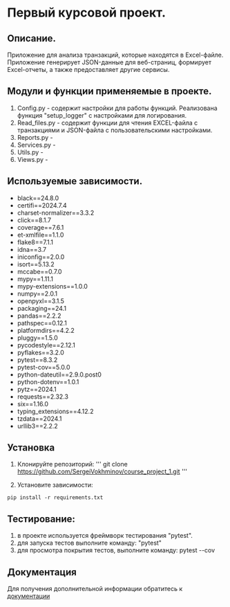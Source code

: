 # Первый курсовой проект.

## Описание.
Приложение для анализа транзакций, которые находятся в Excel-файле. 
Приложение генерирует JSON-данные для веб-страниц, формирует Excel-отчеты, а также предоставляет другие сервисы.

## Модули и функции применяемые в проекте.

1. Config.py - содержит настройки для работы функций. Реализована функция "setup_logger" с настройками для логирования.
2. Read_files.py - содержит функции для чтения EXCEL-файла с транзакциями и JSON-файла с пользовательскими настройками.
3. Reports.py - 
4. Services.py - 
5. Utils.py - 
6. Views.py -

## Используемые зависимости.

- black==24.8.0
- certifi==2024.7.4
- charset-normalizer==3.3.2
- click==8.1.7
- coverage==7.6.1
- et-xmlfile==1.1.0
- flake8==7.1.1
- idna==3.7
- iniconfig==2.0.0
- isort==5.13.2
- mccabe==0.7.0
- mypy==1.11.1
- mypy-extensions==1.0.0
- numpy==2.0.1
- openpyxl==3.1.5
- packaging==24.1
- pandas==2.2.2
- pathspec==0.12.1
- platformdirs==4.2.2
- pluggy==1.5.0
- pycodestyle==2.12.1
- pyflakes==3.2.0
- pytest==8.3.2
- pytest-cov==5.0.0
- python-dateutil==2.9.0.post0
- python-dotenv==1.0.1
- pytz==2024.1
- requests==2.32.3
- six==1.16.0
- typing_extensions==4.12.2
- tzdata==2024.1
- urllib3==2.2.2

## Установка

1. Клонируйте репозиторий:
'''
git clone https://github.com/SergeiVokhminov/course_project_1.git
'''

2. Установите зависимости:
```
pip install -r requirements.txt
```

## 

## Тестирование:

1. в проекте используется фреймворк тестирования "pytest".
2. для запуска тестов выполните команду: "pytest"
3. для просмотра покрытия тестов, выполните команду: pytest --cov

## Документация

Для получения дополнительной информации обратитесь к [документации](README.md)